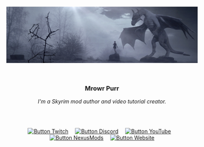 
<div align = center>

![Background]

<br>

### Mrowr Purr

*I'm a Skyrim mod author and video tutorial creator.*

<br>
<br>

[![Button Twitch]][Twitch]   
[![Button Discord]][Discord]   
[![Button YouTube]][YouTube]   
[![Button NexusMods]][NexusMods]   
[![Button Website]][Website]

</div>


<!----------------------------------------------------------------------------->

[NexusMods]: https://www.nexusmods.com/users/121646123
[YouTube]: http://skyrimscripting.com
[Website]: https://mrowrpurr.com
[Discord]: https://discord.gg/vzaqMpQgZn
[Twitch]: https://www.twitch.tv/mrowrpurr

[Background]: Images/Wide.jpg


<!--------------------------------[ Buttons ]---------------------------------->

[Button Twitch]: https://img.shields.io/twitch/status/mrowrpurr?color=9146FF&label=%20&logo=Twitch&logoColor=white&style=for-the-badge
[Button Discord]: https://img.shields.io/badge/Discord-5865F2?style=for-the-badge&logoColor=white&logo=Discord
[Button YouTube]: https://img.shields.io/youtube/channel/subscribers/UCS8mvo8o60dgPQe9WJRp2qQ?color=C70D2C&label=&logo=YouTube&style=for-the-badge
[Button Website]: https://img.shields.io/badge/Website-405263?style=for-the-badge&logoColor=white&logo=Dragonframe
[Button NexusMods]: https://img.shields.io/badge/ＮＥＸＵＳMODS-8197ec?style=for-the-badge&logoColor=white&logo=AppleArcade
